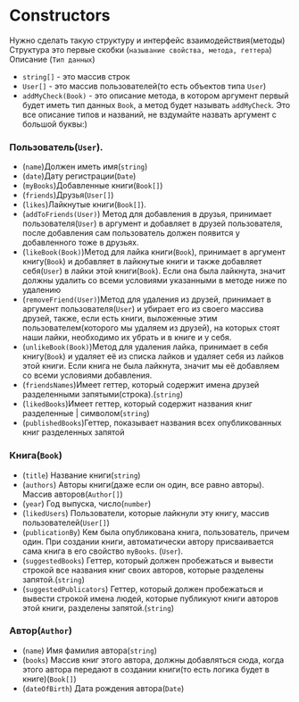# Constructors

Нужно сделать такую структуру и интерфейс взаимодействия(методы)
Структура это первые скобки (```называние свойства, метода, геттера```) Описание (```Тип данных```)
- ```string[]``` - это массив строк
- ```User[]``` - это массив пользователей(то есть объектов типа ```User```)
- ```addMyCheck(Book)``` - это описание метода, в котором аргумент первый будет иметь тип данных ```Book```, а метод будет называть ```addMyCheck```. Это все описание типов и названий, не вздумайте назвать аргумент с большой буквы:)
### Пользователь(```User```).
- (```name```)Должен иметь имя(```string```)
- (```date```)Дату регистрации(```Date```)
- (```myBooks```)Добавленные книги(```Book[]```)
- (```friends```)Друзья(```User[]```)
- (```likes```)Лайкнутые книги(```Book[]```). 
- (```addToFriends(User)```) Метод для добавления в друзья, принимает пользователя(```User```) в аргумент и добавляет в друзей пользователя, после добавления сам пользователь должен появится у добавленного тоже в друзьях. 
- (```likeBook(Book)```)Метод для лайка книги(```Book```), принимает в аргумент книгу(```Book```) и добавляет в лайкнутые книги и также добавляет себя(```User```) в лайки этой книги(```Book```). Если она была лайкнута, значит должны удалить со всеми условиями указанными в методе ниже по удалению
- (```removeFriend(User)```)Метод для удаления из друзей, принимает в аргумент пользователя(```User```) и убирает его из своего массива друзей, также, если есть книги, выложенные этим пользователем(которого мы удаляем из друзей), на которых стоят наши лайки, необходимо их убрать и в книге и у себя.
- (```unlikeBook(Book)```)Метод для удаления лайка, принимает в себя книгу(```Book```) и удаляет её из списка лайков и удаляет себя из лайков этой книги. Если книга не была лайкнута, значит мы её добавляем со всеми условиями добавления.
- (```friendsNames```)Имеет геттер, который содержит имена друзей разделенными запятыми(строка).(```string```)
- (```likedBooks```)Имеет геттер, который содержит названия книг разделенные | символом(```string```)
- (```publishedBooks```)Геттер, показывает названия всех опубликованных книг разделенных запятой

### Книга(```Book```)
- (```title```) Название книги(```string```)
- (```authors```) Авторы книги(даже если он один, все равно авторы). Массив авторов(```Author[]```)
- (```year```) Год выпуска, число(```number```)
- (```likedUsers```) Пользователи, которые лайкнули эту книгу, массив пользователей(```User[]```)
- (```publicationBy```) Кем была опубликована книга, пользователь, причем один. При создании книги, автоматически автору присваивается сама книга в его свойство ```myBooks```. (```User```).
- (```suggestedBooks```) Геттер, который должен пробежаться и вывести строкой все названия книг своих авторов, которые разделены запятой.(```string```)
- (```suggestedPublicators```) Геттер, который должен пробежаться и вывести строкой имена людей, которые публикуют книги авторов этой книги, разделены запятой.(```string```)

### Автор(```Author```)
- (```name```) Имя фамилия автора(```string```)
- (```books```) Массив книг этого автора, должны добавляться сюда, когда этого автора передают в создании книги(то есть логика будет в книге)(```Book[]```)
- (```dateOfBirth```) Дата рождения автора(```Date```)

